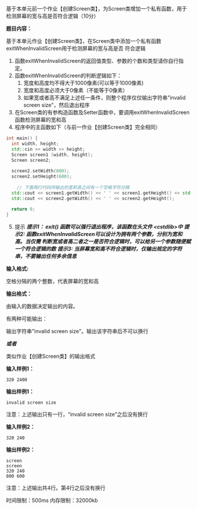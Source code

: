基于本单元前一个作业【创建Screen类】，为Screen类增加一个私有函数，用于检测屏幕的宽与高是否符合逻辑（10分）


**题目内容：**

基于本单元作业【创建Screen类】，在Screen类中添加一个私有函数exitWhenInvalidScreen用于检测屏幕的宽与高是否 符合逻辑



1. 函数exitWhenInvalidScreen的返回值类型、参数的个数和类型请你自行指定。
2. 函数exitWhenInvalidScreen的判断逻辑如下：
    1. 宽度和高度均不得大于1000像素(可以等于1000像素)
    2. 宽度和高度必须大于0像素（不能等于0像素）
    3. 如果宽或者高不满足上述任一条件，则整个程序仅仅输出字符串"invalid screen size"，然后退出程序
3. 在Screen类的有参构造函数及Setter函数中，要调用exitWhenInvalidScreen函数检测屏幕的宽和高
4. 程序中的主函数如下（与前一作业【创建Screen类】完全相同）

```cpp
int main() {
  int width, height;
  std::cin >> width >> height;
  Screen screen1 (width, height);
  Screen screen2;
 
  screen2.setWidth(800);
  screen2.setHeight(600);
 
    // 下面两行代码所输出的宽和高之间有一个空格字符分隔
  std::cout << screen1.getWidth() << ' ' << screen1.getHeight() << std::endl;
  std::cout << screen2.getWidth() << ' ' << screen2.getHeight();
 
  return 0;
}
```

5. 提示
***提示1： exit() 函数可以强行退出程序，该函数在头文件 \<cstdlib\>中***
***提示2: 函数exitWhenInvalidScreen可以设计为拥有两个参数，分别为宽和高。当仅需 判断宽或者高二者之一是否符合逻辑时，可以给另一个参数随便赋一个符合逻辑的数***
***提示3: 当屏幕宽和高不符合逻辑时，仅输出规定的字符串，不要输出任何多余信息***



**输入格式:**



空格分隔的两个整数，代表屏幕的宽和高



**输出格式：**



由输入的数据决定输出的内容。

有两种可能输出：



输出字符串"invalid screen size"。输出该字符串后不可以换行



***或者***



类似作业【创建Screen类】的输出格式



**输入样例1：**

`320 2400`



**输出样例1：**

`invalid screen size`



注意：上述输出只有一行，“invalid screen size”之后没有换行



**输入样例2：**

`320 240`



**输出样例2：**

```
screen
screen
320 240
800 600
```

注意：上述输出共4行。第4行之后没有换行

时间限制：500ms  内存限制：32000kb
